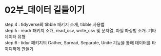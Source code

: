 # 02부_데이터 길들이기
step 4 : tidyverse의 tibble 패키지 소개, tibble 사용법<br>
step 5 : readr 패키지 소개, read_csv, write_csv 및 문자열, 파일 파싱법 소개. 기타 데이터 유형<br>
step 6 : tidyr 패키지의 Gather, Spread, Separate, Unite 기능을 통해 데이터를 타이디하게 만들기<br>
